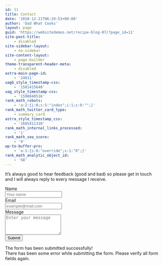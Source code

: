 ```yaml
---
id: 11
title: Contact
date: '2018-12-21T06:29:53+00:00'
author: 'Dad What Cooks'
layout: page
guid: 'https://websitedemos.net/recipe-blog-07/?page_id=11'
site-post-title:
    - disabled
site-sidebar-layout:
    - no-sidebar
site-content-layout:
    - page-builder
theme-transparent-header-meta:
    - disabled
astra-main-page-id:
    - '24011'
uagb_style_timestamp-css:
    - '1581415640'
uag_style_timestamp-css:
    - '1590040516'
rank_math_robots:
    - 'a:2:{i:0;s:5:"index";i:1;s:0:"";}'
rank_math_twitter_card_type:
    - summary_card
astra_style_timestamp_css:
    - '1685411310'
rank_math_internal_links_processed:
    - '1'
rank_math_seo_score:
    - '9'
wp-to-buffer-pro:
    - 'a:1:{s:8:"override";s:1:"0";}'
rank_math_analytic_object_id:
    - '58'
---
```


It’s always good to hear feedback (good and bad) so please get in touch and I will always reply to every message I receive.

<div class="wp-block-columns is-layout-flex wp-container-170"><div class="wp-block-column is-layout-flow" style="flex-basis:25%"></div><div class="wp-block-column is-layout-flow" style="flex-basis:50%"><div class="wp-block-uagb-forms uagb-forms__outer-wrap uagb-block-043db9b5 uagb-forms__medium-btn"><form autocomplete="on" class="uagb-forms-main-form" method="post" name="uagb-form-043db9b5"><div class="wp-block-uagb-forms-name uagb-forms-name-wrap uagb-forms-field-set uagb-block-f286749c"><div class="uagb-forms-name-label required uagb-forms-input-label" id="f286749c">Name</div><input class="uagb-forms-name-input uagb-forms-input" name="f286749c" placeholder="Your name" required="" type="text"></input></div><div class="wp-block-uagb-forms-email uagb-forms-email-wrap uagb-forms-field-set uagb-block-185ed350"><div class="uagb-forms-email-label required uagb-forms-input-label" id="185ed350">Email</div><input class="uagb-forms-email-input uagb-forms-input" name="185ed350" placeholder="example@mail.com" required="" type="email"></input></div><div class="wp-block-uagb-forms-textarea uagb-forms-textarea-wrap uagb-forms-field-set uagb-block-c6b0db62"><div class="uagb-forms-textarea-label required uagb-forms-input-label" id="c6b0db62">Message</div><textarea class="uagb-forms-textarea-input uagb-forms-input" name="c6b0db62" placeholder="Enter your message" required="" rows="4"></textarea></div><div class="uagb-forms-form-hidden-data"><input class="uagb-forms-recaptcha" id="g-recaptcha-response" type="hidden"></input><input class="uagb_forms_form_label" type="hidden" value="UAG Form"></input><input class="uagb_forms_form_id" type="hidden" value="uagb-form-043db9b5"></input></div><div class="uagb-form-reacaptcha-error-043db9b5"></div><div class="uagb-forms-main-submit-button-wrap wp-block-button"><button class="uagb-forms-main-submit-button wp-block-button__link"><div class="uagb-forms-main-submit-button-text">Submit</div></button></div></form><div class="uagb-forms-success-message-043db9b5 uagb-forms-submit-message-hide"><span>The form has been submitted successfully!</span></div><div class="uagb-forms-failed-message-043db9b5 uagb-forms-submit-message-hide"><span>There has been some error while submitting the form. Please verify all form fields again.</span></div></div><div aria-hidden="true" class="wp-block-spacer" style="height:100px"></div></div><div class="wp-block-column is-layout-flow" style="flex-basis:25%"></div></div>